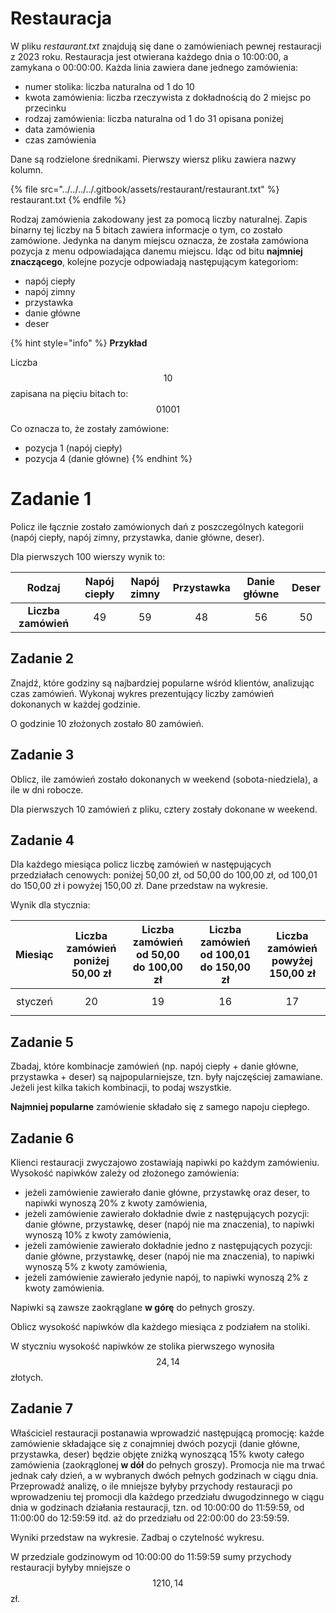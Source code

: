 # Restauracja

W pliku *restaurant.txt* znajdują się dane o zamówieniach pewnej restauracji z 2023 roku. Restauracja jest otwierana każdego dnia o 10:00:00, a zamykana o 00:00:00. Każda linia zawiera dane jednego zamówienia:

- numer stolika: liczba naturalna od 1 do 10
- kwota zamówienia: liczba rzeczywista z dokładnością do 2 miejsc po przecinku
- rodzaj zamówienia: liczba naturalna od 1 do 31 opisana poniżej
- data zamówienia
- czas zamówienia

Dane są rodzielone średnikami. Pierwszy wiersz pliku zawiera nazwy kolumn.

{% file src="../../../../.gitbook/assets/restaurant/restaurant.txt" %}
restaurant.txt
{% endfile %}

Rodzaj zamówienia zakodowany jest za pomocą liczby naturalnej. Zapis binarny tej liczby na 5 bitach zawiera informacje o tym, co zostało zamówione. Jedynka na danym miejscu oznacza, że została zamówiona pozycja z menu odpowiadająca danemu miejscu. Idąc od bitu **najmniej znaczącego**, kolejne pozycje odpowiadają następującym kategoriom:

- napój ciepły
- napój zimny
- przystawka
- danie główne
- deser

{% hint style="info" %}
**Przykład**

Liczba $$10$$ zapisana na pięciu bitach to: $$01001$$

Co oznacza to, że zostały zamówione:

- pozycja 1 (napój ciepły)
- pozycja 4 (danie główne)
{% endhint %}

# Zadanie 1

Policz ile łącznie zostało zamówionych dań z poszczególnych kategorii (napój ciepły, napój zimny, przystawka, danie główne, deser).

Dla pierwszych 100 wierszy wynik to:

|      **Rodzaj**     | **Napój ciepły** | **Napój zimny** | **Przystawka** | **Danie główne** | **Deser** |
|:-------------------:|:----------------:|:---------------:|:--------------:|:----------------:|:---------:|
| **Liczba zamówień** |        $$49$$        |        $$59$$       |       $$48$$       |        $$56$$        |     $$50$$    |

## Zadanie 2

Znajdź, które godziny są najbardziej popularne wśród klientów, analizując czas zamówień. Wykonaj wykres prezentujący liczby zamówień dokonanych w każdej godzinie.

O godzinie 10 złożonych zostało 80 zamówień.

## Zadanie 3

Oblicz, ile zamówień zostało dokonanych w weekend (sobota-niedziela), a ile w dni robocze.

Dla pierwszych 10 zamówień z pliku, cztery zostały dokonane w weekend.

## Zadanie 4

Dla każdego miesiąca policz liczbę zamówień w następujących przedziałach cenowych: poniżej 50,00 zł, od 50,00 do 100,00 zł, od 100,01 do 150,00 zł i powyżej 150,00 zł. Dane przedstaw na wykresie.

Wynik dla stycznia:

| **Miesiąc** | **Liczba zamówień poniżej 50,00 zł** | **Liczba zamówień od 50,00 do   100,00 zł** | **Liczba zamówień od 100,01 do   150,00 zł** | **Liczba zamówień powyżej 150,00   zł** |
|:-----------:|:------------------------------------:|:-------------------------------------------:|:--------------------------------------------:|:---------------------------------------:|
|     styczeń     |                  $$20$$                  |                      $$19$$                     |                      $$16$$                      |                    $$17$$                   |

## Zadanie 5

Zbadaj, które kombinacje zamówień (np. napój ciepły + danie główne, przystawka + deser) są najpopularniejsze, tzn. były najczęściej zamawiane. Jeżeli jest kilka takich kombinacji, to podaj wszystkie.

**Najmniej popularne** zamówienie składało się z samego napoju ciepłego.

## Zadanie 6

Klienci restauracji zwyczajowo zostawiają napiwki po każdym zamówieniu. Wysokość napiwków zależy od złożonego zamówienia:

- jeżeli zamówienie zawierało danie główne, przystawkę oraz deser, to napiwki wynoszą 20% z kwoty zamówienia,
- jeżeli zamówienie zawierało dokładnie dwie z następujących pozycji: danie główne, przystawkę, deser (napój nie ma znaczenia), to napiwki wynoszą 10% z kwoty zamówienia,
- jeżeli zamówienie zawierało dokładnie jedno z następujących pozycji: danie główne, przystawkę, deser (napój nie ma znaczenia), to napiwki wynoszą 5% z kwoty zamówienia,
- jeżeli zamówienie zawierało jedynie napój, to napiwki wynoszą 2% z kwoty zamówienia.

Napiwki są zawsze zaokrąglane **w górę** do pełnych groszy.

Oblicz wysokość napiwków dla każdego miesiąca z podziałem na stoliki.

W styczniu wysokość napiwków ze stolika pierwszego wynosiła $$24,14$$ złotych.

## Zadanie 7

Właściciel restauracji postanawia wprowadzić następującą promocję: każde zamówienie składające się z conajmniej dwóch pozycji (danie główne, przystawka, deser) będzie objęte zniżką wynoszącą 15% kwoty całego zamówienia (zaokrąglonej **w dół** do pełnych groszy). Promocja nie ma trwać jednak cały dzień, a w wybranych dwóch pełnych godzinach w ciągu dnia. Przeprowadź analizę, o ile mniejsze byłyby przychody restauracji po wprowadzeniu tej promocji dla każdego przedziału dwugodzinnego w ciągu dnia w godzinach działania restauracji, tzn. od 10:00:00 do 11:59:59, od 11:00:00 do 12:59:59 itd. aż do przedziału od 22:00:00 do 23:59:59.

Wyniki przedstaw na wykresie. Zadbaj o czytelność wykresu.

W przedziale godzinowym od 10:00:00 do 11:59:59 sumy przychody restauracji byłyby mniejsze o $$1210,14$$ zł.